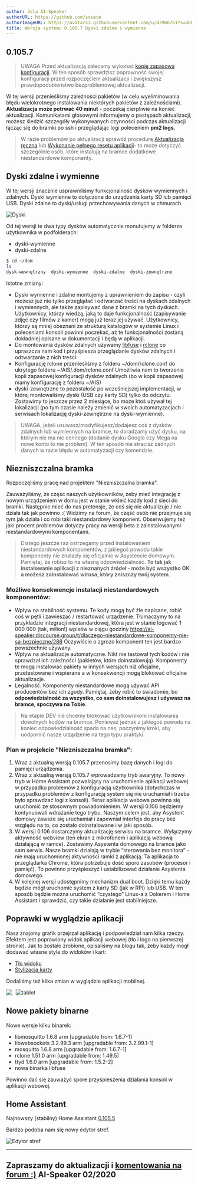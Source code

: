 ```yaml
---
author: Jola AI-Speaker
authorURL: https://github.com/sviete
authorImageURL: https://avatars3.githubusercontent.com/u/43966761?s=460&v=4
title: Wersja systemu 0.105.7 Dyski zdalne i wymienne
---
```



##  0.105.7
> UWAGA Przed aktualizacją zalecamy wykonać [kopię zapasową konfiguracji](/AIS-docs/docs/en/ais_bramka_configuration_software.html#kopia-zapasowa-konfiguracji). W ten sposób sprawdzisz poprawność swojej konfiguracji przed rozpoczęciem aktualizacji i zwiększysz prawdopodobieństwo bezproblemowej aktualizacji.

W tej wersji przenieśliśmy zależności pakietów (w celu wyeliminowania błędu wielokrotnego instalowania niektórych pakietów z zależnościami). **Aktualizacja może potrwać 40 minut** - poczekaj cierpliwie na koniec aktualizacji. Komunikatami głosowymi informujemy o postępach aktualizacji, możesz śledzić szczegóły wykonywanych czynności podczas aktualizacji łącząc się do bramki po ssh i przeglądając logi poleceniem **pm2 logs**.

> W razie problemów po aktualizacji sprawdź procedurę [Aktualizacja ręczna](/AIS-docs/docs/en/ais_bramka_update_manual) lub [Wykonanie pełnego resetu aplikacji](/AIS-docs/docs/en/ais_bramka_reset_ais_step_by_step)- to może dotyczyć szczególnie osób, które instalują na bramce dodatkowe niestandardowe komponenty.


## Dyski zdalne i wymienne

W tej wersji znacznie usprawniliśmy funkcjonalność dysków wymiennych i zdalnych.
Dyski wymienne to dołączone do urządzenia karty SD lub pamięci USB.
Dyski zdalne to dyski/usługi przechowywania danych w chmurach.

![Dyski](/AIS-docs/img/en/frontend/drives_all.png)

Od tej wersji te dwa typy dysków automatycznie monutujemy w folderze użytkownika w podfolderach:

- dyski-wymienne
- dyski-zdalne

``` bash
$ cd ~/dom
ls
dysk-wewnętrzny  dyski-wymienne  dyski-zdalne  dyski-zewnętrzne
```

Istotne zmiany:
- Dyski wymienne i zdalne montujemy z uprawnieniem do zapisu - czyli możesz już nie tylko przeglądać i odtwarzać treści na dyskach zdalnych i wymiennych, ale także zapisywać dane z bramki na tych dyskach. Użytkownicy, którzy wiedzą, jaką to daje funkcjonalność (zapisywanie zdjęć czy filmów z kamer) mogą już teraz jej używać. Użytkownicy, którzy są mniej obeznani ze strukturą katalogów w systemie Linux i poleceniami konsoli powinni poczekać, aż te funkcjonalności zostaną dokładniej opisane w dokumentacji i będą w aplikacji.
- Do montowania dysków zdalnych używamy [libfuse](https://pl.wikipedia.org/wiki/FUSE) i [rclone](https://rclone.org/) co upraszcza nam kod i przyśpiesza przeglądanie dysków zdalnych i odtwarzanie z nich treści.
- Konfigurację rclone przenieśliśmy z folderu ~/dom/rclone.conf do ukrytego folderu ~/AIS/.dom/rclone.conf Umożliwia nam to tworzenie kopii zapasowej konfiguracji dysków zdalnych (bo w kopii zapasowej mamy konfigurację z folderu ~/AIS)
- dyski-zewnętrzne to pozostałość po wcześniejszej implementacji, w której montowaliśmy dyski (USB czy karty SD) tylko do odczytu. Zostawimy to jeszcze przez 2 miesiące, bo może ktoś używał tej lokalizacji (po tym czasie należy zmienić w swoich automatyzacjach i serwisach lokalizację dyski-zewnętrzne na dyski-wymienne).

> UWAGA, jeżeli usuwasz/modyfikujesz/dodajesz coś z dysków zdalnych lub wymiennych na bramce, to doradzamy użyć dysku, na którym nie ma nic cennego (dodanie dysku Google czy Mega na nowe konto to nie problem). W ten sposób nie stracisz żadnych danych w razie błędu w automatyzacji czy komendzie.


## Niezniszczalna bramka

Rozpoczęliśmy pracę nad projektem "Niezniszczalna bramka".

Zauważyliśmy, że część naszych użytkowników, żeby mieć integrację z nowym urządzeniem w domu jest w stanie wkleić każdy kod z sieci do bramki.
Następnie mieć do nas pretensje, że coś się nie aktualizuje / nie działa tak jak powinno :(
Widzimy na forum, że część osób nie przejmuje się tym jak działa i co robi taki niestandardowy komponent. Obserwujemy też jaki procent problemów dotyczy pracy na wersji beta z zainstalowanymi niestandardowymi komponentami.

> Dlatego jeszcze raz ostrzegamy przed instalowaniem niestandardowych komponentów, z jakiegoś powodu takie komponenty nie znalazły się oficjalnie w Asystencie domowym. Pamiętaj, że robisz to na własną odpowiedzialność. **To tak jak instalowanie aplikacji z nieznanych źródeł - może być wszystko OK a możesz zainstalować wirusa, który zniszczy twój system**.

###  Możliwe konsekwencje instalacji niestandardowych komponentów:

- Wpływ na stabilność systemu. Te kody mogą być źle napisane, robić coś w pętli i zawieszać / restartować urządzenie. Tłumaczymy to na przykładzie integracji niestandardowej, która jest w stanie logować 1 000 000 (tak, milion!) wpisów w ciągu godziny https://ai-speaker.discourse.group/t/dlaczego-niestandardowe-komponenty-nie-sa-bezpieczne/288 Oczywiście o zgrozo komponent ten jest bardzo powszechnie używany.
- Wpływ na aktualizacje automatyczne. Nikt nie testował tych kodów i nie sprawdzał ich zależności (pakietów, które doinstalowują). Komponenty te mogą instalować pakiety w innych wersjach niż oficjalne, przetestowane i wspierane a w konsekwencji mogą blokować oficjalne aktualizacje.
- Legalność. Komponenty niestandardowe mogą używać API producentów bez ich zgody. Pamiętaj, żeby robić to świadomie, bo **odpowiedzialność za wszystko, co sam doinstalowujesz i używasz na bramce, spoczywa na Tobie**.

> Na etapie DEV nie chcemy blokować użytkownikom instalowania dowolnych kodów na bramce. Ponieważ jednak z jakiegoś powodu na koniec odpowiedzialność spada na nas, poczynimy kroki, aby uodpornić nasze urządzenie na tego typu praktyki.

### Plan w projekcie "Niezniszczalna bramka":

1. Wraz z aktualną wersją 0.105.7 przenosimy bazę danych i logi do pamięci urządzenia.
2. Wraz z aktualną wersją 0.105.7 wprowadzamy tryb awaryjny. To nowy tryb w Home Assistant pozwalający na uruchomienie aplikacji webowej w przypadku problemów z konfiguracją użytkownika (dotychczas w przypadku problemów z konfiguracją system się nie uruchamiał i trzeba było sprawdzać logi z konsoli). Teraz aplikacja webowa powinna się uruchomić ze stosownym powiadomieniem. W wersji 0.106 będziemy kontynuowali wdrażanie tego trybu. Naszym celem jest, aby Asystent domowy zawsze się uruchamiał i zapewniał interfejs do pracy bez względu na to, co zostało doinstalowane i w jaki sposób.
3. W wersji 0.106 dostarczymy aktualizację serwisu na bramce. Wyłączymy aktywność webview (ten ekran z mikrofonem i aplikacją webową działającą w ramce). Zostawimy Asystenta domowego na bramce jako sam serwis. Nasze bramki działają w trybie “sterowania bez monitora” - nie mają uruchomionej aktywności ramki z aplikacją. Ta aplikacja to przeglądarka Chrome, która potrzebuje dość sporo zasobów (procesor i pamięć). To powinno przyśpieszyć i ustabilizować działanie Asystenta domowego.
4. W kolejnej wersji udostępnimy mechanizm dual boot. Dzięki temu każdy będzie mógł uruchomić system z karty SD (jak w RPi) lub USB. W ten sposób będzie można uruchomić “czystego” Linux-a z Dokerem i Home Assistant i sprawdzić, czy takie działanie jest stabilniejsze.


## Poprawki w wyglądzie aplikacji

Nasz znajomy grafik przejrzał aplikację i podpowiedział nam kilka rzeczy.
Efektem jest poprawiony widok aplikacji webowej (tło i logo na pierwszej stronie).
Jak to zostało zrobione, opisaliśmy na blogu tak, żeby każdy mógł dodawać własne style do widoków i kart:
- [Tło widoku](https://ai-speaker.discourse.group/t/wlasne-ladne-tlo-dla-widoku-w-aplikacji/265)
- [Stylizacja karty](https://ai-speaker.discourse.group/t/stylizacja-karty-w-aplikacji/273)

Dodaliśmy też kilka zmian w wyglądzie aplikacji mobilnej.


<img src="/AIS-docs/img/en/blog/202002/tel.png" style="float: left; margin-right: 10px; max-width:40%;"/>

![tablet](/AIS-docs/img/en/blog/202002/tablet.png)


## Nowe pakiety binarne

Nowe wersje kilku binarek:
- libmosquitto 1.6.8 arm [upgradable from: 1.6.7-1]
- libwebsockets 3.2.99.3 arm [upgradable from: 3.2.99.1-1]
- mosquitto 1.6.8 arm [upgradable from: 1.6.7-1]
- rclone 1.51.0 arm [upgradable from: 1.49.5]
- ttyd 1.6.0 arm [upgradable from: 1.5.2-2]
- nowa binarka libfuse

Powinno dać się zauważyć spore przyśpieszenia działania konsoli w aplikacji webowej.

## Home Assistant

Najnowszy (stabilny) Home Assistant <a href="https://www.home-assistant.io/blog/2020/02/05/release-105/" target="_blank">0.105.5</a>

Bardzo podoba nam się nowy edytor stref.

![Edytor stref](/AIS-docs/img/en/bramka/presence_detection_13.png)


----
Zapraszamy do aktualizacji i [komentowania na forum :)](https://ai-speaker.discourse.group/)
AI-Speaker 02/2020
----


<div id='discourse-comments' style='height: 600px; overflow-y: scroll;'>
<style>
iframe#discourse-embed-frame {
    height: 700px !important;
}
</style>
</div>

<script markdown="0">
  DiscourseEmbed = { discourseUrl: 'https://ai-speaker.discourse.group/',
                     discourseEmbedUrl: 'https://sviete.github.io/AIS-docs/blog/2020/02/26/release-notes.html' };
  (function() {
    var d = document.createElement('script'); d.type = 'text/javascript'; d.async = true;
    d.src = DiscourseEmbed.discourseUrl + 'javascripts/embed.js';
    (document.getElementsByTagName('head')[0] || document.getElementsByTagName('body')[0]).appendChild(d);
  })();
</script>
